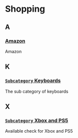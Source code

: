 # Shopping

## A

### [Amazon](https://amazom.com)

Amazon

## K

### [`Subcategory` Keyboards](../subcategory/shopping/keyboards.md)

The sub category of keyboards

## X

### [`Subcategory` Xbox and PS5](../subcategory/shopping/xbox-and-ps5.md)

Available check for Xbox and PS5
